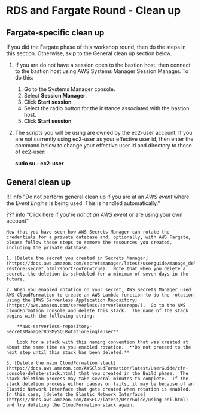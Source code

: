 # RDS and Fargate Round - Clean up

## Fargate-specific clean up

If you did the Fargate phase of this workshop round, then do the steps in this section.  Otherwise, skip to the General clean up section below.

1. If you are do not have a session open to the bastion host, then connect to the bastion host using AWS Systems Manager Session Manager.  To do this:

    1. Go to the Systems Manager console.
    2. Select **Session Manager**.
    3. Click **Start session**.
    4. Select the radio button for the instance associated with the bastion host.
    5. Click **Start session**.

2. The scripts you will be using are owned by the ec2-user account.  If you are not currently using ec2-user as your effective user id, then enter the command below to change your effective user id and directory to those of ec2-user:

    **sudo su - ec2-user**

## General clean up

!!! info  "Do not perform general clean up if you are at an *AWS event* where the *Event Engine* is being used. This is handled automatically." 

??? info  "Click here if you're *not at an AWS event* or are using your own account" 

    Now that you have seen how AWS Secrets Manager can rotate the credentials for a private database and, optionally, with AWS Fargate, please follow these steps to remove the resources you created, including the private database.

    1. [Delete the secret you created in Secrets Manager](https://docs.aws.amazon.com/secretsmanager/latest/userguide/manage_delete-restore-secret.html?shortFooter=true).  Note that when you delete a secret, the deletion is scheduled for a minimum of seven days in the future. 

    2. When you enabled rotation on your secret, AWS Secrets Manager used AWS CloudFormation to create an AWS Lambda function to do the rotation using the [AWS Serverless Application Repository](https://aws.amazon.com/serverless/serverlessrepo/).  Go to the AWS CloudFormation console and delete this stack.  The name of the stack begins with the following string:

        **aws-serverless-repository-SecretsManagerRDSMySQLRotationSingleUser**

        Look for a stack with this naming convention that was created at about the same time as you enabled rotation.  **Do not proceed to the next step until this stack has been deleted.**

    3. [Delete the main CloudFormation stack](https://docs.aws.amazon.com/AWSCloudFormation/latest/UserGuide/cfn-console-delete-stack.html) that you created in the Build phase.  The stack deletion process may take several minutes to complete.  If the stack deletion process either pauses or fails, it may be because of an Elastic Network Interface that gets created when rotation is enabled.  In this case, [delete the Elastic Network Interface](https://docs.aws.amazon.com/AWSEC2/latest/UserGuide/using-eni.html) and try deleting the CloudFormation stack again.
